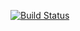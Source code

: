 [![Build Status](https://travis-ci.org/davidlee500/final-node.svg?branch=master)](https://travis-ci.org/davidlee500/final-node)